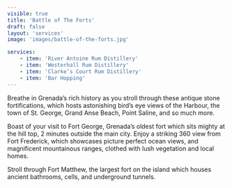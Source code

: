 ```yaml
---
visible: true
title: 'Battle of The Forts'
draft: false
layout: 'services'
image: 'images/battle-of-the-forts.jpg'

services:
    - item: 'River Antoine Rum Distillery'
    - item: 'Westerhall Rum Distillery'
    - item: 'Clarke’s Court Rum Distillery'
    - item: 'Bar Hopping'
---
```


Breathe in Grenada’s rich history as you stroll through these antique stone fortifications, which hosts astonishing bird’s eye views of the Harbour, the town of St. George, Grand Anse Beach, Point Saline, and so much more.

Boast of your visit to Fort George, Grenada’s oldest fort which sits mighty at the hill top, 2 minutes outside the main city. Enjoy a striking 360 view from Fort Frederick, which showcases picture perfect ocean views, and magnificent mountainous ranges, clothed with lush vegetation and local homes.

Stroll through Fort Matthew, the largest fort on the island which houses ancient bathrooms, cells, and underground tunnels.
